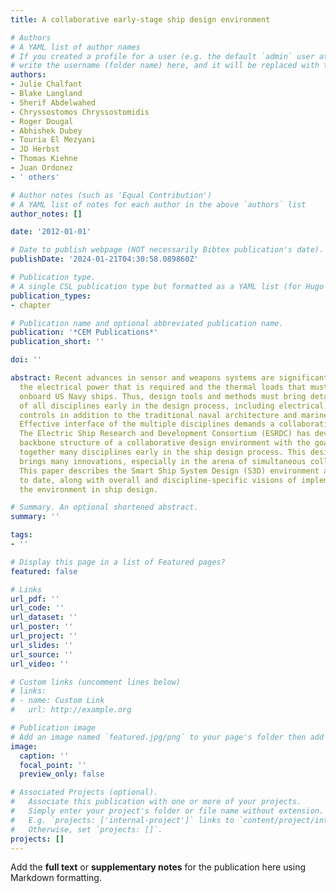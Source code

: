 ```yaml
---
title: A collaborative early-stage ship design environment

# Authors
# A YAML list of author names
# If you created a profile for a user (e.g. the default `admin` user at `content/authors/admin/`), 
# write the username (folder name) here, and it will be replaced with their full name and linked to their profile.
authors:
- Julie Chalfant
- Blake Langland
- Sherif Abdelwahed
- Chryssostomos Chryssostomidis
- Roger Dougal
- Abhishek Dubey
- Touria El Mezyani
- JD Herbst
- Thomas Kiehne
- Juan Ordonez
- ' others'

# Author notes (such as 'Equal Contribution')
# A YAML list of notes for each author in the above `authors` list
author_notes: []

date: '2012-01-01'

# Date to publish webpage (NOT necessarily Bibtex publication's date).
publishDate: '2024-01-21T04:30:58.089860Z'

# Publication type.
# A single CSL publication type but formatted as a YAML list (for Hugo requirements).
publication_types:
- chapter

# Publication name and optional abbreviated publication name.
publication: '*CEM Publications*'
publication_short: ''

doi: ''

abstract: Recent advances in sensor and weapons systems are significantly increasing
  the electrical power that is required and the thermal loads that must be dissipated
  onboard US Navy ships. Thus, design tools and methods must bring detailed consideration
  of all disciplines early in the design process, including electrical, thermal and
  controls in addition to the traditional naval architecture and marine engineering.
  Effective interface of the multiple disciplines demands a collaborative design process.
  The Electric Ship Research and Development Consortium (ESRDC) has developed the
  backbone structure of a collaborative design environment with the goal of bringing
  together many disciplines early in the ship design process. This design environment
  brings many innovations, especially in the arena of simultaneous collaborative design.
  This paper describes the Smart Ship System Design (S3D) environment as developed
  to date, along with overall and discipline-specific visions of implementation of
  the environment in ship design.

# Summary. An optional shortened abstract.
summary: ''

tags:
- ''

# Display this page in a list of Featured pages?
featured: false

# Links
url_pdf: ''
url_code: ''
url_dataset: ''
url_poster: ''
url_project: ''
url_slides: ''
url_source: ''
url_video: ''

# Custom links (uncomment lines below)
# links:
# - name: Custom Link
#   url: http://example.org

# Publication image
# Add an image named `featured.jpg/png` to your page's folder then add a caption below.
image:
  caption: ''
  focal_point: ''
  preview_only: false

# Associated Projects (optional).
#   Associate this publication with one or more of your projects.
#   Simply enter your project's folder or file name without extension.
#   E.g. `projects: ['internal-project']` links to `content/project/internal-project/index.md`.
#   Otherwise, set `projects: []`.
projects: []
---
```


Add the **full text** or **supplementary notes** for the publication here using Markdown formatting.
